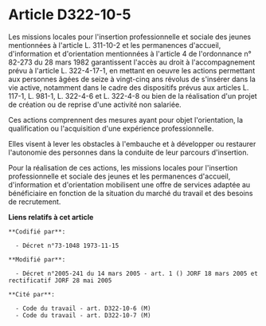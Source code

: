 # Article D322-10-5

Les missions locales pour l'insertion professionnelle et sociale des jeunes mentionnées à l'article L. 311-10-2 et les
permanences d'accueil, d'information et d'orientation mentionnées à l'article 4 de l'ordonnance n° 82-273 du 28 mars 1982
garantissent l'accès au droit à l'accompagnement prévu à l'article L. 322-4-17-1, en mettant en oeuvre les actions permettant
aux personnes âgées de seize à vingt-cinq ans révolus de s'insérer dans la vie active, notamment dans le cadre des
dispositifs prévus aux articles L. 117-1, L. 981-1, L. 322-4-6 et L. 322-4-8 ou bien de la réalisation d'un projet de
création ou de reprise d'une activité non salariée.

Ces actions comprennent des mesures ayant pour objet l'orientation, la qualification ou l'acquisition d'une expérience
professionnelle.

Elles visent à lever les obstacles à l'embauche et à développer ou restaurer l'autonomie des personnes dans la conduite de
leur parcours d'insertion.

Pour la réalisation de ces actions, les missions locales pour l'insertion professionnelle et sociale des jeunes et les
permanences d'accueil, d'information et d'orientation mobilisent une offre de services adaptée au bénéficiaire en fonction de
la situation du marché du travail et des besoins de recrutement.

**Liens relatifs à cet article**

	**Codifié par**:

	  - Décret n°73-1048 1973-11-15

	**Modifié par**:

	  - Décret n°2005-241 du 14 mars 2005 - art. 1 () JORF 18 mars 2005 et rectificatif JORF 28 mai 2005

	**Cité par**:

	  - Code du travail - art. D322-10-6 (M)
	  - Code du travail - art. D322-10-7 (M)
